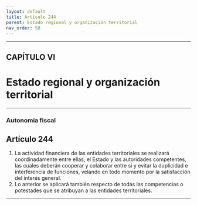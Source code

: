 ```yaml
---
layout: default
title: Artículo 244
parent: Estado regional y organización territorial
nav_order: 58
---
```


---

## CAPÍTULO VI
# Estado regional y organización territorial

---

### Autonomía fiscal

## Artículo 244

1. La actividad financiera de las entidades territoriales se realizará coordinadamente entre ellas, el Estado y las autoridades competentes, las cuales deberán cooperar y colaborar entre sí y evitar la duplicidad e interferencia de funciones, velando en todo momento por la satisfacción del interés general.
2. Lo anterior se aplicará también respecto de todas las competencias o potestades que se atribuyan a las entidades territoriales.

---

